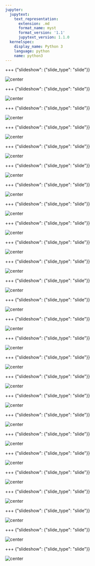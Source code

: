 ```yaml
---
jupyter:
  jupytext:
    text_representation:
      extension: .md
      format_name: myst
      format_version: '1.1'
      jupytext_version: 1.1.0
  kernelspec:
    display_name: Python 3
    language: python
    name: python3
---
```


+++ {"slideshow": {"slide_type": "slide"}}

![center](https://github.com/IBMDeveloperMEA/YPDL-SentimentAnalysis-LR/blob/main/images/slide_images/Slide1.png?raw=true)

+++ {"slideshow": {"slide_type": "slide"}}

![center](https://github.com/IBMDeveloperMEA/YPDL-SentimentAnalysis-LR/blob/main/images/slide_images/Slide2.png?raw=true)

+++ {"slideshow": {"slide_type": "slide"}}

![center](https://github.com/IBMDeveloperMEA/YPDL-SentimentAnalysis-LR/blob/main/images/slide_images/Slide3.png?raw=true)

+++ {"slideshow": {"slide_type": "slide"}}

![center](https://github.com/IBMDeveloperMEA/YPDL-SentimentAnalysis-LR/blob/main/images/slide_images/Slide4.png?raw=true)

+++ {"slideshow": {"slide_type": "slide"}}

![center](https://github.com/IBMDeveloperMEA/YPDL-SentimentAnalysis-LR/blob/main/images/slide_images/Slide5.png?raw=true)

+++ {"slideshow": {"slide_type": "slide"}}

![center](https://github.com/IBMDeveloperMEA/YPDL-SentimentAnalysis-LR/blob/main/images/slide_images/Slide6.png?raw=true)

+++ {"slideshow": {"slide_type": "slide"}}

![center](https://github.com/IBMDeveloperMEA/YPDL-SentimentAnalysis-LR/blob/main/images/slide_images/Slide7.png?raw=true)

+++ {"slideshow": {"slide_type": "slide"}}

![center](https://github.com/IBMDeveloperMEA/YPDL-SentimentAnalysis-LR/blob/main/images/slide_images/Slide8.png?raw=true)

+++ {"slideshow": {"slide_type": "slide"}}

![center](https://github.com/IBMDeveloperMEA/YPDL-SentimentAnalysis-LR/blob/main/images/slide_images/Slide9.png?raw=true)

+++ {"slideshow": {"slide_type": "slide"}}

![center](https://github.com/IBMDeveloperMEA/YPDL-SentimentAnalysis-LR/blob/main/images/slide_images/Slide10.png?raw=true)

+++ {"slideshow": {"slide_type": "slide"}}

![center](https://github.com/IBMDeveloperMEA/YPDL-SentimentAnalysis-LR/blob/main/images/slide_images/Slide11.png?raw=true)

+++ {"slideshow": {"slide_type": "slide"}}

![center](https://github.com/IBMDeveloperMEA/YPDL-SentimentAnalysis-LR/blob/main/images/slide_images/Slide12.png?raw=true)

+++ {"slideshow": {"slide_type": "slide"}}

![center](https://github.com/IBMDeveloperMEA/YPDL-SentimentAnalysis-LR/blob/main/images/slide_images/Slide13.png?raw=true)

+++ {"slideshow": {"slide_type": "slide"}}

![center](https://github.com/IBMDeveloperMEA/YPDL-SentimentAnalysis-LR/blob/main/images/slide_images/Slide14.png?raw=true)

+++ {"slideshow": {"slide_type": "slide"}}

![center](https://github.com/IBMDeveloperMEA/YPDL-SentimentAnalysis-LR/blob/main/images/slide_images/Slide15.png?raw=true)

+++ {"slideshow": {"slide_type": "slide"}}

![center](https://github.com/IBMDeveloperMEA/YPDL-SentimentAnalysis-LR/blob/main/images/slide_images/Slide16.png?raw=true)

+++ {"slideshow": {"slide_type": "slide"}}

![center](https://github.com/IBMDeveloperMEA/YPDL-SentimentAnalysis-LR/blob/main/images/slide_images/Slide17.png?raw=true)

+++ {"slideshow": {"slide_type": "slide"}}

![center](https://github.com/IBMDeveloperMEA/YPDL-SentimentAnalysis-LR/blob/main/images/slide_images/Slide18.png?raw=true)

+++ {"slideshow": {"slide_type": "slide"}}

![center](https://github.com/IBMDeveloperMEA/YPDL-SentimentAnalysis-LR/blob/main/images/slide_images/Slide19.png?raw=true)

+++ {"slideshow": {"slide_type": "slide"}}

![center](https://github.com/IBMDeveloperMEA/YPDL-SentimentAnalysis-LR/blob/main/images/slide_images/Slide20.png?raw=true)

+++ {"slideshow": {"slide_type": "slide"}}

![center](https://github.com/IBMDeveloperMEA/YPDL-SentimentAnalysis-LR/blob/main/images/slide_images/Slide21.png?raw=true)

+++ {"slideshow": {"slide_type": "slide"}}

![center](https://github.com/IBMDeveloperMEA/YPDL-SentimentAnalysis-LR/blob/main/images/slide_images/Slide22.png?raw=true)

+++ {"slideshow": {"slide_type": "slide"}}

![center](https://github.com/IBMDeveloperMEA/YPDL-SentimentAnalysis-LR/blob/main/images/slide_images/Slide23.png?raw=true)

+++ {"slideshow": {"slide_type": "slide"}}

![center](https://github.com/IBMDeveloperMEA/YPDL-SentimentAnalysis-LR/blob/main/images/slide_images/Slide24.png?raw=true)

+++ {"slideshow": {"slide_type": "slide"}}

![center](https://github.com/IBMDeveloperMEA/YPDL-SentimentAnalysis-LR/blob/main/images/slide_images/Slide25.png?raw=true)

+++ {"slideshow": {"slide_type": "slide"}}

![center](https://github.com/IBMDeveloperMEA/YPDL-SentimentAnalysis-LR/blob/main/images/slide_images/Slide26.png?raw=true)